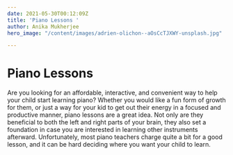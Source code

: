 ```yaml
---
date: 2021-05-30T00:12:09Z
title: 'Piano Lessons '
author: Anika Mukherjee
hero_image: "/content/images/adrien-olichon--aOsCcTJXWY-unsplash.jpg"

---
```

# Piano Lessons

Are you looking for an affordable, interactive, and convenient way to help your child start learning piano? Whether you would like a fun form of growth for them, or just a way for your kid to get out their energy in a focused and productive manner, piano lessons are a great idea. Not only are they beneficial to both the left and right parts of your brain, they also set a foundation in case you are interested in learning other instruments afterward.  Unfortunately, most piano teachers charge quite a bit for a good lesson, and it can be hard deciding where you want your child to learn. 